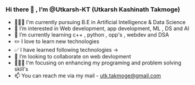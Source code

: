 ### Hi there 👋 , I’m @Utkarsh-KT (Utkarsh Kashinath Takmoge)

- 👨🏻‍🎓 I'm currently pursuing B.E in Artificial Intelligence & Data Science
- 👀 I’m interested in Web development, app development, ML , DS and AI
- 🌱 I’m currently learning c++ , python , opp's , webdev and DSA
- ✏️ I love to learn new technologies
- ✅ I have learned following technologies -> 
- 💞️ I’m looking to collaborate on web devlopment
- 👨🏻‍💻 I'm focusing on enhancing my programing and problem solving skill's
- 📫 You can reach me via my mail - utk.takmoge@gmail.com

